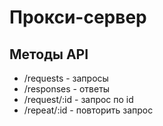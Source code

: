 # Прокси-сервер

## Методы API

- /requests - запросы
- /responses - ответы
- /request/:id - запрос по id
- /repeat/:id - повторить запрос

